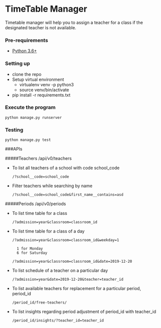 # TimeTable Manager

Timetable manager will help you to assign a teacher for a class
if the designated teacher is not available.


### Pre-requirements
   * [Python 3.6+](https://www.python.org/downloads/)

### Setting up
* clone the repo
* Setup virtual environment
    * virtualenv venv -p python3
    * source venv/bin/activate
* pip install -r requirements.txt 

### Execute the program
    python manage.py runserver
 
### Testing
    python manage.py test


###APIs

#####Teachers
    /api/v0/teachers
* To list all teachers of a school with code school_code

    ```/?school__code=school_code```
* Filter teachers while searching by name

    ```/?school__code=school_code&first_name__contains=asd```


#####Periods
    /api/v0/periods
* To list time table for a class

    ```/?admission=year&classroom=classroom_id```

* To list time table for a class of a day

    ```/?admission=year&classroom=classroom_id&weekday=1```
        
        1 for Monday
        6 for Saturday

    ```/?admission=year&classroom=classroom_id&date=2019-12-20```

* To list schedule of a teacher on a particular day

    ```/?admission=year&date=2019-12-20&teacher=teacher_id```
 
* To list available teachers for replacement for a particular period, period_id
    
    ```/period_id/free-teachers/```

* To list insights regarding period adjustment of period_id with teacher_id

    ```/period_id/insights/?teacher_id=teacher_id```
